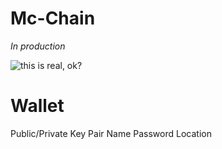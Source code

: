 Mc-Chain
=============

*In production*

![this is real, ok?](http://i.imgur.com/lz7hOlC.gif)

# Wallet

Public/Private Key Pair
Name
Password
Location
